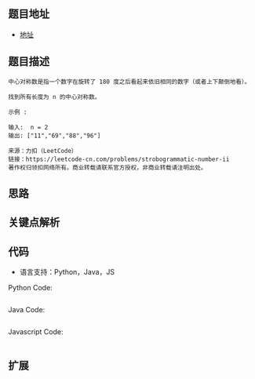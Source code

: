 ## 题目地址

- [地址](https://leetcode-cn.com/problems/strobogrammatic-number-ii/)

## 题目描述

```
中心对称数是指一个数字在旋转了 180 度之后看起来依旧相同的数字（或者上下颠倒地看）。

找到所有长度为 n 的中心对称数。

示例 :

输入:  n = 2
输出: ["11","69","88","96"]

来源：力扣（LeetCode）
链接：https://leetcode-cn.com/problems/strobogrammatic-number-ii
著作权归领扣网络所有。商业转载请联系官方授权，非商业转载请注明出处。
```

## 思路

## 关键点解析



## 代码

- 语言支持：Python，Java，JS

Python Code:

```python

```

Java Code:

```java

```

Javascript Code:

```js

```

## 扩展
